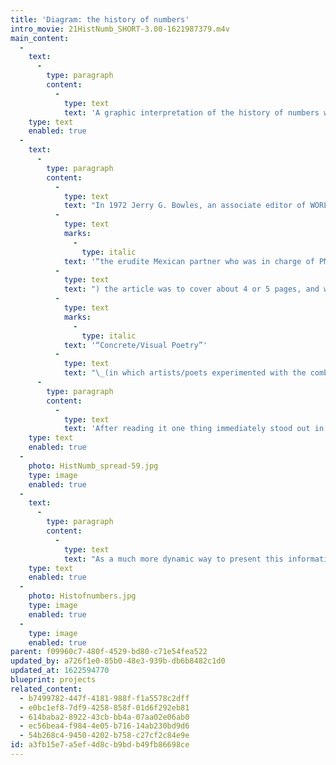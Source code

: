 ```yaml
---
title: 'Diagram: the history of numbers'
intro_movie: 21HistNumb_SHORT-3.00-1621987379.m4v
main_content:
  -
    text:
      -
        type: paragraph
        content:
          -
            type: text
            text: 'A graphic interpretation of the history of numbers was originally designed to accompany the article by Ramon Cardenas, published in the 1971 issue of the quarterly magazine by Peat, Marwick, Mitchell & Co. The image for the article caused a demand for extra copies; and when none were left PMM decided to publish a poster version of it.'
    type: text
    enabled: true
  -
    text:
      -
        type: paragraph
        content:
          -
            type: text
            text: "In 1972 Jerry G. Bowles, an associate editor of WORLD Magazine (a quarterly published by the financial firm Peat, Marwick, Mitchell & Co / PMM&Co) invited Tom Ockerse to \Lcreate some visual experiments with numbers to serve as illustrations for an article on the history of numbers. Researched and written for the magazine by Ramon Cardenas ("
          -
            type: text
            marks:
              -
                type: italic
            text: '“the erudite Mexican partner who was in charge of PMM&Co.’s Monterrey Office before he retired earlier in 1972”'
          -
            type: text
            text: ") the article was to cover about 4 or 5 pages, and would become part of the upcoming summer issue (Volume 6 / Number 3). With Mr. Bowles’ “side” interest in the international movement of\_"
          -
            type: text
            marks:
              -
                type: italic
            text: '“Concrete/Visual Poetry”'
          -
            type: text
            text: "\_(in which artists/poets experimented with the combined visual forms and structures of letters, typography and space to capture a blend of visual-verbal meaning) knew of Tom’s work in that area, feeling the otherwise ordinary article could use some visual excitement, which Tom might provide as visual poet. Tom agreed but other things distracted him from being able to attend to this commission. A few days before the deadline the editor pushed Tom to submit at least something—so under pressure Tom finally began his process, which first meant to read the article itself.\_\_"
      -
        type: paragraph
        content:
          -
            type: text
            text: 'After reading it one thing immediately stood out in Tom’s mind: a spiraling structure that logically followed the articles history in which the hand was central and from which marks evolved to serve their needs of a culture, their practical use, and their varied designs that match their context (typographic fonts etc.). Tom quickly produced that and hoped the editor would be happy enough with that since no more time for experimentation was left. It turned out the editor was elated! In fact, so much that he felt this single graphic configuration not only covered most of the article’s historical information but told the “story” much more eloquently! As a result (with the approval of Ramon Cardenas, WORLD magazine decided to drop the written text and simply present this spiraled graphic in the magazine’s center fold. On the page before the centerfold were a few summary notes about this and credited Ramon with his research.'
    type: text
    enabled: true
  -
    photo: HistNumb_spread-59.jpg
    type: image
    enabled: true
  -
    text:
      -
        type: paragraph
        content:
          -
            type: text
            text: "As a much more dynamic way to present this information became a quick draw for copies of the magazine’s issue, and then ran out quickly of issues.\_\_As a result of that PMM&Co decided to have Tom create a poster version of this same configuration, 24”x24”. PMM&Co then sold this, and soon again ran out of copies due to its popularity.\_"
    type: text
    enabled: true
  -
    photo: Histofnumbers.jpg
    type: image
    enabled: true
  -
    type: image
    enabled: true
parent: f09960c7-480f-4529-bd80-c71e54fea522
updated_by: a726f1e0-85b0-48e3-939b-db6b8482c1d0
updated_at: 1622594770
blueprint: projects
related_content:
  - b7499782-447f-4181-988f-f1a5578c2dff
  - e0bc1ef8-7df9-4258-858f-01d6f292eb81
  - 614baba2-8922-43cb-bb4a-07aa02e06ab0
  - ec56bea4-f984-4e05-b716-14ab230bd9d6
  - 54b268c4-9450-4202-b758-c27cf2c84e9e
id: a3fb15e7-a5ef-4d8c-b9bd-b49fb86698ce
---
```

